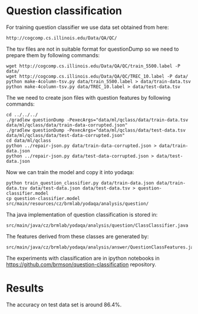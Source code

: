 Question classification
=======================

For training question classifier we use data set obtained from here:
	
	http://cogcomp.cs.illinois.edu/Data/QA/QC/

The tsv files are not in suitable format for questionDump so we need to prepare them by following commands:

	wget http://cogcomp.cs.illinois.edu/Data/QA/QC/train_5500.label -P data/
	wget http://cogcomp.cs.illinois.edu/Data/QA/QC/TREC_10.label -P data/
	python make-4column-tsv.py data/train_5500.label > data/train-data.tsv
	python make-4column-tsv.py data/TREC_10.label > data/test-data.tsv

The we need to create json files with question features by following commands:

	cd ../../../
	./gradlew questionDump -PexecArgs="data/ml/qclass/data/train-data.tsv data/ml/qclass/data/train-data-corrupted.json"
	./gradlew questionDump -PexecArgs="data/ml/qclass/data/test-data.tsv data/ml/qclass/data/test-data-corrupted.json"
	cd data/ml/qclass
	python ../repair-json.py data/train-data-corrupted.json > data/train-data.json
	python ../repair-json.py data/test-data-corrupted.json > data/test-data.json

Now we can train the model and copy it into yodaqa:

	python train_question_classifier.py data/train-data.json data/train-data.tsv data/test-data.json data/test-data.tsv > question-classifier.model
	cp question-classifier.model src/main/resources/cz/brmlab/yodaqa/analysis/question/
 
Tha java implementation of question classification is stored in:

	src/main/java/cz/brmlab/yodaqa/analysis/question/ClassClassifier.java

The features derived from these classes are generated by:

	src/main/java/cz/brmlab/yodaqa/analysis/answer/QuestionClassFeatures.java

The experiments with classification are in ipython notebooks in https://github.com/brmson/question-classification repository.

Results
=======

The accuracy on test data set is around 86.4%. 

